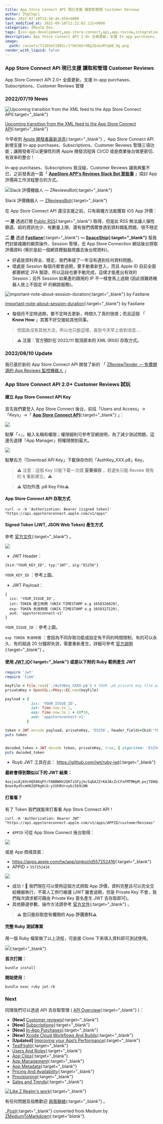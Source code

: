 ```yaml
---
title: App Store Connect API 現已支援 讀取和管理 Customer Reviews
author: ZhgChgLi
date: 2022-07-20T14:50:44.659+0000
last_modified_at: 2022-08-10T12:22:02.132+0000
categories: ZRealm Dev.
tags: [ios-app-development,app-store-connect,api,app-review,integration]
description: App Store Connect API 2.0+ 全面更新，支援 In-app purchases、Subscriptions、Customer Reviews 管理
image:
  path: /assets/f1365e51902c/1*hHJ66r9BgJQsGnRYqbB_8g.png
render_with_liquid: false
---
```


### App Store Connect API 現已支援 讀取和管理 Customer Reviews

App Store Connect API 2\.0\+ 全面更新，支援 In\-app purchases、Subscriptions、Customer Reviews 管理
### 2022/07/19 News


![[Upcoming transition from the XML feed to the App Store Connect API](https://developer.apple.com/news/?id=yqf4kgwb){:target="_blank"}](/assets/f1365e51902c/1*hHJ66r9BgJQsGnRYqbB_8g.png)

[Upcoming transition from the XML feed to the App Store Connect API](https://developer.apple.com/news/?id=yqf4kgwb){:target="_blank"}

今早收到 [Apple 開發者最新消息](https://developer.apple.com/news/rss/news.rss){:target="_blank"} ，App Store Connect API 新增支援 In\-app purchases、Subscriptions、Customer Reviews 管理三項功能；讓開發者可以更彈性的將 Apple 開發流程與 CI/CD 或是商業後台做更密切、有效率的整合！

In\-app purchases、Subscriptions 我沒碰，Customer Reviews 讓我興奮不已，之前發表過一篇「 [**AppStore APP’s Reviews Slack Bot 那些事**](../cb0c68c33994/) 」探討 App 評價與工作流程整合的方式。


![Slack 評價機器人 — [ZReviewsBot](https://github.com/ZhgChgLi/ZReviewsBot){:target="_blank"}](/assets/f1365e51902c/1*igukM7FTLxaX2hpVtFPMjQ.png)

Slack 評價機器人 — [ZReviewsBot](https://github.com/ZhgChgLi/ZReviewsBot){:target="_blank"}

在 App Store Connect API 還沒支援之前，只有兩種方法能獲取 iOS App 評價：

**一 是** 透過訂閱 [Public RSS](https://rss.itunes.apple.com/zh-tw){:target="_blank"} 取得，但是此 RSS 無法讓人彈性篩選、給的資訊也少、有數量上限、還有我們偶爾會遇到資料錯亂問題，很不穩定

**二 是** 透過 [**Fastlane**](https://fastlane.tools/){:target="_blank"} **— [SpaceShip](https://github.com/fastlane/fastlane/tree/master/spaceship){:target="_blank"}** 幫我們封裝複雜的網頁操作、Session 管理，去 App Store Connection 網站後台撈取評價資料 \(等於是起一個網頁模擬器爬蟲去後台爬資料\)。
- 好處是資料齊全、穩定，我們串接了一年沒有遇到任何資料問題。
- 壞處是 Session 每個月都會過期，要手動重新登入，而且 Apple ID 目前全面都要綁定 2FA 驗證，所以這段也要手動完成，這樣才能產出有效的 Session；另外 Session 如果產的跟用的 IP 不一樣會馬上過期 \(因此很難將機器人放上不固定 IP 的網路服務\)。



![[important\-note\-about\-session\-duration](https://docs.fastlane.tools/best-practices/continuous-integration/#important-note-about-session-duration){:target="_blank"} by Fastlane](/assets/f1365e51902c/0*iMQRza9LN3ljy2k1.png)

[important\-note\-about\-session\-duration](https://docs.fastlane.tools/best-practices/continuous-integration/#important-note-about-session-duration){:target="_blank"} by Fastlane
- 每個月不定時過期，要不定時去更新，時間久了真的很煩；而且這個 「 **Know How** 」其實不好交接給其他同事。



> 但因為沒有其他方法，所以也只能這樣，直到今天早上收到消息…\. 





> **⚠️ 注意：官方預計在 2022/11 取消原本的 XML \(RSS\) 存取方式。** 




### 2022/08/10 Update

我已基於新的 App Store Connect API 開發了新的 「 [ZReviewTender — 免費開源的 App Reviews 監控機器人](../e36e48bb9265/) 」
### App Store Connect API 2\.0\+ Customer Reviews 試玩
#### 建立 App Store Connect API Key

首先我們要登入 App Store Connect 後台，前往「Users and Access」\->「Keys」\->「 [**App Store Connect API**](https://appstoreconnect.apple.com/access/api){:target="_blank"} 」：


![](/assets/f1365e51902c/1*0NimMOcIqQ95nzjBBKYe8A.png)


點擊「\+」，輸入名稱和權限；權限細則可參考官網說明，為了減少測試問題，這邊先選擇「App Manager」把權限開到最大。


![](/assets/f1365e51902c/1*Bt8ddt7GrZs1ERaFamftVw.png)


點擊右方「Download API Key」下載保存你的「AuthKey\_XXX\.p8」Key。


> ⚠️ 注意：這個 Key 只能下載一次請 **妥善保存** ，若遺失只能 Revoke 現有的 & 重新建立。⚠️ 





> **⚠️ 切勿外洩 \.p8 Key File⚠️** 




#### App Store Connect API 存取方式
```
curl -v -H 'Authorization: Bearer [signed token]' "https://api.appstoreconnect.apple.com/v1/apps"
```
#### Signed Token \(JWT, JSON Web Token\) 產生方式

參考 [官方文件](https://developer.apple.com/documentation/appstoreconnectapi/generating_tokens_for_api_requests){:target="_blank"} 。


![](/assets/f1365e51902c/1*KDv2ra17oSp5UXKy-VZA1g.png)

- JWT Header：

```
{kid:"YOUR_KEY_ID", typ:"JWT", alg:"ES256"}
```

`YOUR_KEY_ID` ：參考上圖。
- JWT Payload：

```
{
  iss: 'YOUR_ISSUE_ID',
  iat: TOKEN 建立時間 (UNIX TIMESTAMP e.g 1658326020),
  exp: TOKEN 失效時間 (UNIX TIMESTAMP e.g 1658327220),
  aud: 'appstoreconnect-v1'
}
```

`YOUR_ISSUE_ID` ：參考上圖。

`exp TOKEN 失效時間` ：會因為不同存取功能或設定有不同的時間限制，有的可以永久、有的超過 20 分鐘即失效，需要重新產生，詳細可參考 [官方說明](https://developer.apple.com/documentation/appstoreconnectapi/generating_tokens_for_api_requests#3878467){:target="_blank"} 。
#### 使用 [JWT\.IO](https://jwt.io/){:target="_blank"} 或是以下附的 Ruby 範例產生 JWT
```ruby
require 'jwt'
require 'time'

keyFile = File.read('./AuthKey_XXXX.p8') # YOUR .p8 private key file path
privateKey = OpenSSL::PKey::EC.new(keyFile)

payload = {
            iss: 'YOUR_ISSUE_ID',
            iat: Time.now.to_i,
            exp: Time.now.to_i + 60*20,
            aud: 'appstoreconnect-v1'
          }

token = JWT.encode payload, privateKey, 'ES256', header_fields={kid:"YOUR_KEY_ID", typ:"JWT"}
puts token


decoded_token = JWT.decode token, privateKey, true, { algorithm: 'ES256' }
puts decoded_token
```
- Ruyb JWT 工具在此： [https://github\.com/jwt/ruby\-jwt](https://github.com/jwt/ruby-jwt){:target="_blank"}


**最終會得到類似以下的 JWT 結果：**
```
4oxjoi8j69rHQ58KqPtrFABBWHX2QH7iGFyjkc5q6AJZrKA3AcZcCFoFMTMHpM.pojTEWQufMTvfZUW1nKz66p3emsy2v5QseJX5UJmfRjpxfjgELUGJraEVtX7tVg6aicmJT96q0snP034MhfgoZAB46MGdtC6kv2Vj6VeL2geuXG87Ys6ADijhT7mfHUcbmLPJPNZNuMttcc.fuFAJZNijRHnCA2BRqq7RZEJBB7TLsm1n4WM1cW0yo67KZp-Bnwx9y45cmH82QPAgKcG-y1UhRUrxybi5b9iNN
```
#### 打看看？

有了 Token 我們就能來打看看 App Store Connect API！
```
curl -H 'Authorization: Bearer JWT' "https://api.appstoreconnect.apple.com/v1/apps/APPID/customerReviews"
```
- `APPID` 可從 App Store Connect 後台取得：



![](/assets/f1365e51902c/1*yU4J85S6Q_e8c9NPYE8bNw.png)


或是 App 商城頁面：
- [https://apps\.apple\.com/tw/app/pinkoi/id557252416](https://apps.apple.com/tw/app/pinkoi/id557252416){:target="_blank"}
- APPID = `557252416`



![](/assets/f1365e51902c/1*wWIpy8Y5G2F0A2FvQzp0hQ.png)

- 成功！🚀 我們現在可以使用這個方式撈取 App 評價，資料完整且可以完全交給機器執行，不需人工例行維護 \(JWT 雖會過期，但是 Private Key 不會，我們每次請求都可藉由 Private Key 簽名產生 JWT 去存取即可\)。
- 其他篩選參數、操作方法請參考 [官方文件](https://developer.apple.com/documentation/appstoreconnectapi/list_all_customer_reviews_for_an_app){:target="_blank"} 。



> **⚠️ 您只能存取您有權限的 App 評價資料⚠️** 




#### 完整 Ruby 測試專案

用一個 Ruby 檔案做了以上流程，可直接 Clone 下來填入資料即可測試使用。


[![](https://opengraph.githubassets.com/dc0eb76d891ed80d9f1cb1979225b4cf2ad813fe3c1344bac51a14384c8aeb00/zhgchgli0718/appstoreconnectapitester)](https://github.com/zhgchgli0718/appstoreconnectapitester){:target="_blank"}


**首次打開：**
```
bundle install
```

**開始使用：**
```
bundle exec ruby jwt.rb
```
### Next

同理我們可以透過 API 去存取管理 \( [API Overview](https://developer.apple.com/app-store-connect/api/){:target="_blank"} \)：
- **\[New\]** [Customer reviews](https://developer.apple.com/documentation/appstoreconnectapi/app_store/customer_reviews){:target="_blank"}
- **\[New\]** [Subscriptions](https://developer.apple.com/app-store/subscriptions/){:target="_blank"}
- **\[New\]** [In\-App Purchases](https://developer.apple.com/in-app-purchase/){:target="_blank"}
- **\[New\]** [Xcode Cloud Workflows And Builds](https://developer.apple.com/documentation/appstoreconnectapi/xcode_cloud_workflows_and_builds){:target="_blank"}
- **\[Updated\]** [Improving your App’s Performance](https://developer.apple.com/documentation/metrickit/improving_your_app_s_performance){:target="_blank"}
- [TestFlight](https://developer.apple.com/testflight/){:target="_blank"}
- [Users And Roles](https://developer.apple.com/support/roles/){:target="_blank"}
- [App Clips](https://developer.apple.com/app-clips/){:target="_blank"}
- [App Management](https://help.apple.com/app-store-connect/#/dev2cd126805){:target="_blank"}
- [App Metadata](https://developer.apple.com/app-store/product-page/){:target="_blank"}
- [Pricing And Availability](https://help.apple.com/app-store-connect/#/dev9fc06e23d){:target="_blank"}
- [Provisioning](https://help.apple.com/developer-account/){:target="_blank"}
- [Sales and Trends](https://help.apple.com/app-store-connect/#/dev061699fdb){:target="_blank"}



[![Like Z Realm's work](https://button.like.co/images/og/likebutton.png "Like Z Realm's work")](https://button.like.co/in/like/zhgchgli){:target="_blank"}


有任何問題及指教歡迎 [與我聯絡](https://www.zhgchg.li/contact){:target="_blank"} 。



_[Post](https://medium.com/zrealm-ios-dev/app-store-connect-api-%E7%8F%BE%E5%B7%B2%E6%94%AF%E6%8F%B4-%E8%AE%80%E5%8F%96%E5%92%8C%E7%AE%A1%E7%90%86-customer-reviews-f1365e51902c){:target="_blank"} converted from Medium by [ZMediumToMarkdown](https://github.com/ZhgChgLi/ZMediumToMarkdown){:target="_blank"}._
